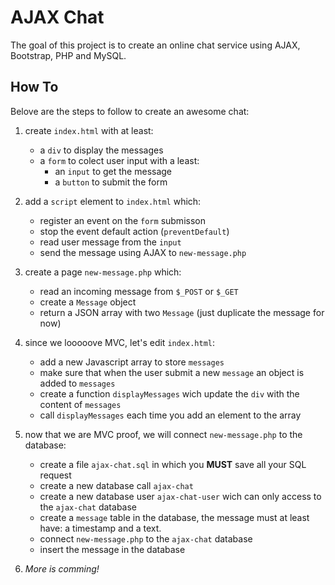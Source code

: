 # AJAX Chat

The goal of this project is to create an online chat service using
AJAX, Bootstrap, PHP and MySQL.

## How To

Belove are the steps to follow to create an awesome chat:

1. create `index.html` with at least:
    - a `div` to display the messages
    - a `form` to colect user input with a least:
        - an `input` to get the message
        - a `button` to submit the form
2. add a `script` element to `index.html` which:
    - register an event on the `form` submisson
    - stop the event default action (`preventDefault`)
    - read user message from the `input`
    - send the message using AJAX to `new-message.php`
3. create a page `new-message.php` which:
    - read an incoming message from `$_POST` or `$_GET`
    - create a `Message` object
    - return a JSON array with two `Message` (just duplicate the message for now)
4. since we looooove MVC, let's edit `index.html`:
    - add a new Javascript array to store `messages`
    - make sure that when the user submit a new `message` an object is added to `messages`
    - create a function `displayMessages` wich update the `div` with the content of `messages`
    - call `displayMessages` each time you add an element to the array
5. now that we are MVC proof, we will connect `new-message.php` to the database:
    - create a file `ajax-chat.sql` in which you __MUST__ save all your SQL request
    - create a new database call `ajax-chat`
    - create a new database user `ajax-chat-user` wich can only access to the `ajax-chat` database
    - create a `message` table in the database, the message must at least have: a timestamp and a text.
    - connect `new-message.php` to the `ajax-chat` database
    - insert the message in the database

6. _More is comming!_

